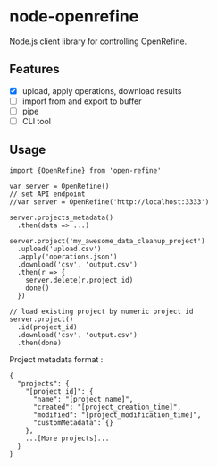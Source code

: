 
node-openrefine
===============

Node.js client library for controlling OpenRefine.

Features
--------

* [x] upload, apply operations, download results
* [ ] import from and export to buffer
* [ ] pipe
* [ ] CLI tool

Usage
-----

```
import {OpenRefine} from 'open-refine'

var server = OpenRefine()
// set API endpoint
//var server = OpenRefine('http://localhost:3333')

server.projects_metadata()
  .then(data => ...)

server.project('my_awesome_data_cleanup_project')
  .upload('upload.csv')
  .apply('operations.json')
  .download('csv', 'output.csv')
  .then(r => {
    server.delete(r.project_id)
    done()
  })

// load existing project by numeric project id
server.project()
  .id(project_id)
  .download('csv', 'output.csv')
  .then(done)
```

Project metadata format :

```
{
  "projects": {
    "[project_id]": {
      "name": "[project_name]",
      "created": "[project_creation_time]",
      "modified": "[project_modification_time]",
      "customMetadata": {}
    },
    ...[More projects]...
  }
}
```
